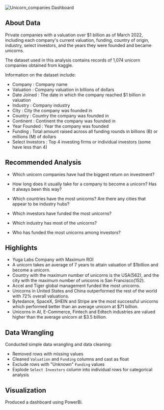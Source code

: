 ![Unicorn_companies Dashboard](https://github.com/Manish-7725/Comprehensive-Analysis-Unicorn_companies/assets/82315781/7dd1c934-6843-4faa-a0e4-27e65c61c6ed)
## About Data

Private companies with a valuation over $1 billion as of March 2022, including each company's current valuation, funding, country of origin, industry, select investors, and the years they were founded and became unicorns.

The dataset used in this analysis contains records of 1,074 unicorn companies obtained from kaggle. 

Information on the dataset include:
- Company : Company name
- Valuation : Company valuation in billions of dollars
- Date Joined : The date in which the company reached $1 billion in valuation
- Industry : Company industry
- City : City the company was founded in
- Country : Country the company was founded in
- Continent : Continent the company was founded in
- Year Founded : Year the company was founded
- Funding : Total amount raised across all funding rounds in billions (B) or millions (M) of dollars
- Select Investors : Top 4 investing firms or individual investors (some have less than 4)

## Recommended Analysis

- Which unicorn companies have had the biggest return on investment?

- How long does it usually take for a company to become a unicorn? Has it always been this way?

- Which countries have the most unicorns? Are there any cities that appear to be industry hubs?

- Which investors have funded the most unicorns?

- Which industry has most of the unicorns?
  
- Who has funded the most unicorns among investors?

## Highlights

- Yuga Labs Company with Maximum ROI
- A unicorn takes an average of 7 years to attain valuation of $1billion and become a unicorn.
- Country with the maximum number of unicorns is the USA(562), and the city with the maximum number of unicorns is San Francisco(152).
- Accel and Tiger global management funded the most unicorns.
- Unicorns in United States and China outperformed the rest of the world with 72% overall valuations.
- Bytedance, SpaceX, SHEIN and Stripe are the most successful unicorns which performed better than an average unicorn at $71 billion.
- Unicorns in AI, E-Commerce, Fintech and Edtech industries are valued higher than the average unicorn at $3.5 billion.

## Data Wrangling

Conducted simple data wrangling and data cleaning:
- Removed rows with missing values
- Cleaned `Valuation` and `Funding` columns and cast as float
- Exclude rows with "Unknown" `Funding` values
- Explode `Select Investors` column into individual rows for categorical analysis

## Visualization

Produced a dashboard using PowerBi.







